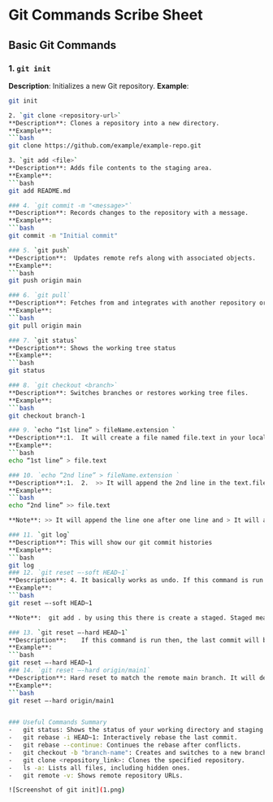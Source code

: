 # Git Commands Scribe Sheet

## Basic Git Commands

### 1. `git init`
**Description**: Initializes a new Git repository.
**Example**:
```bash
git init

2. `git clone <repository-url>`
**Description**: Clones a repository into a new directory.
**Example**:
```bash
git clone https://github.com/example/example-repo.git

3. `git add <file>`
**Description**: Adds file contents to the staging area.
**Example**:
```bash
git add README.md

### 4. `git commit -m "<message>"`
**Description**: Records changes to the repository with a message.
**Example**:
```bash
git commit -m "Initial commit"

### 5. `git push`
**Description**:  Updates remote refs along with associated objects.
**Example**:
```bash
git push origin main

### 6. `git pull`
**Description**: Fetches from and integrates with another repository or a local branch.
**Example**:
```bash
git pull origin main

### 7. `git status`
**Description**: Shows the working tree status
**Example**:
```bash
git status

### 8. `git checkout <branch>`
**Description**: Switches branches or restores working tree files.
**Example**:
```bash
git checkout branch-1

### 9. `echo “1st line” > fileName.extension `
**Description**:1.	It will create a file named file.text in your local machine and there will create a line named name “1st line” in file.txt file
**Example**:
```bash
echo “1st line” > file.text 

### 10. `echo “2nd line” > fileName.extension `
**Description**:1.	2.	>> It will append the 2nd line in the text.file  file. Basically >> uses for append line.
**Example**: 
```bash
echo “2nd line” >> file.text 

**Note**: >> It will append the line one after one line and > It will append the line in the first line, and previous line will be deleted

### 11. `git log`
**Description**: This will show our git commit histories
**Example**:
```bash
git log
### 12. `git reset –-soft HEAD~1`
**Description**: 4.	It basically works as undo. If this command is run then, the last commit will be deleted from the git commit history but it can be reset later and in the commit history, there will be no last commit. But The changes will remain in the file.  It won’t delete the changes. Staged will be there.
**Example**:
```bash
git reset –-soft HEAD~1

**Note**:  git add . by using this there is create a staged. Staged means connection between github and git. Without staging, git commit won’t be applied.

### 13. `git reset –-hard HEAD~1`
**Description**: 	If this command is run then, the last commit will be permanently deleted from the commit history and also the changes will be deleted from the file.
**Example**:
```bash
git reset –-hard HEAD~1
### 14. `git reset –-hard origin/main1`
**Description**: Hard reset to match the remote main branch. It will delete all commits and also files changes will be deleted.
**Example**:
```bash
git reset –-hard origin/main1


### Useful Commands Summary
-   git status: Shows the status of your working directory and staging area.
-   git rebase -i HEAD~1: Interactively rebase the last commit.
-   git rebase --continue: Continues the rebase after conflicts.
-   git checkout -b "branch-name": Creates and switches to a new branch.
-   git clone <repository_link>: Clones the specified repository.
-   ls -a: Lists all files, including hidden ones.
-   git remote -v: Shows remote repository URLs.

![Screenshot of git init](1.png)
